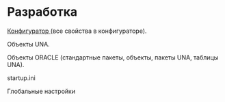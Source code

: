 # Разработка

[Конфигуратор ](https://bsoft.gitbook.io/wiki/razrabotka/konfigurator)\(все свойства в конфигураторе\).

Объекты UNA.

Объекты ORACLE \(стандартные пакеты, объекты, пакеты UNA, таблицы UNA\).

startup.ini

Глобальные настройки



